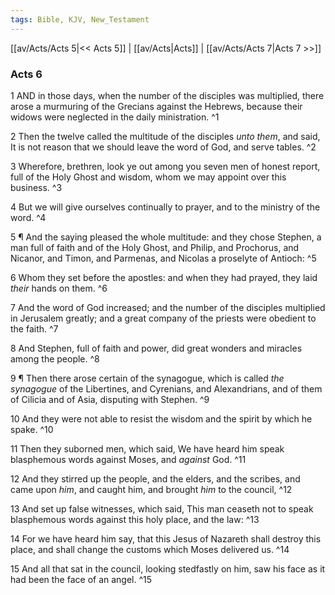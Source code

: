 ```yaml
---
tags: Bible, KJV, New_Testament
---
```


[[av/Acts/Acts 5|<< Acts 5]] | [[av/Acts|Acts]] | [[av/Acts/Acts 7|Acts 7 >>]]

### Acts 6

1 AND in those days, when the number of the disciples was multiplied, there arose a murmuring of the Grecians against the Hebrews, because their widows were neglected in the daily ministration. ^1

2 Then the twelve called the multitude of the disciples _unto_ _them_, and said, It is not reason that we should leave the word of God, and serve tables. ^2

3 Wherefore, brethren, look ye out among you seven men of honest report, full of the Holy Ghost and wisdom, whom we may appoint over this business. ^3

4 But we will give ourselves continually to prayer, and to the ministry of the word. ^4

5 ¶ And the saying pleased the whole multitude: and they chose Stephen, a man full of faith and of the Holy Ghost, and Philip, and Prochorus, and Nicanor, and Timon, and Parmenas, and Nicolas a proselyte of Antioch: ^5

6 Whom they set before the apostles: and when they had prayed, they laid _their_ hands on them. ^6

7 And the word of God increased; and the number of the disciples multiplied in Jerusalem greatly; and a great company of the priests were obedient to the faith. ^7

8 And Stephen, full of faith and power, did great wonders and miracles among the people. ^8

9 ¶ Then there arose certain of the synagogue, which is called _the_ _synagogue_ of the Libertines, and Cyrenians, and Alexandrians, and of them of Cilicia and of Asia, disputing with Stephen. ^9

10 And they were not able to resist the wisdom and the spirit by which he spake. ^10

11 Then they suborned men, which said, We have heard him speak blasphemous words against Moses, and _against_ God. ^11

12 And they stirred up the people, and the elders, and the scribes, and came upon _him_, and caught him, and brought _him_ to the council, ^12

13 And set up false witnesses, which said, This man ceaseth not to speak blasphemous words against this holy place, and the law: ^13

14 For we have heard him say, that this Jesus of Nazareth shall destroy this place, and shall change the customs which Moses delivered us. ^14

15 And all that sat in the council, looking stedfastly on him, saw his face as it had been the face of an angel. ^15
